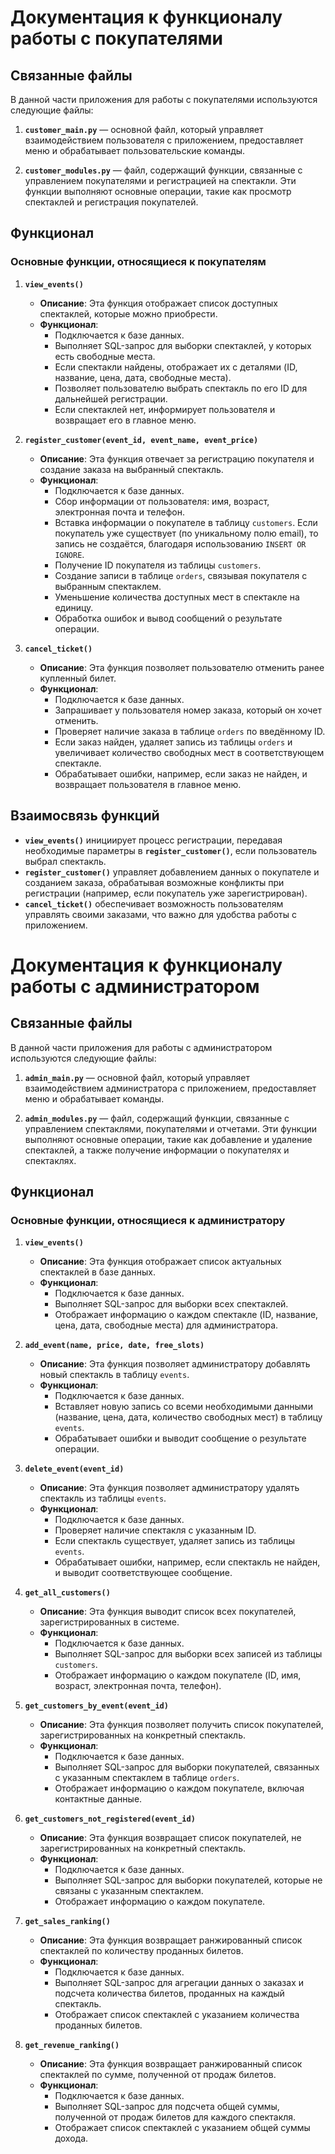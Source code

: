 # Документация к функционалу работы с покупателями

## Связанные файлы

В данной части приложения для работы с покупателями используются следующие файлы:

1. **`customer_main.py`** — основной файл, который управляет взаимодействием пользователя с приложением, предоставляет меню и обрабатывает пользовательские команды.
  
2. **`customer_modules.py`** — файл, содержащий функции, связанные с управлением покупателями и регистрацией на спектакли. Эти функции выполняют основные операции, такие как просмотр спектаклей и регистрация покупателей.

## Функционал

### Основные функции, относящиеся к покупателям

1. **`view_events()`**

   - **Описание**: Эта функция отображает список доступных спектаклей, которые можно приобрести. 
   - **Функционал**: 
     - Подключается к базе данных.
     - Выполняет SQL-запрос для выборки спектаклей, у которых есть свободные места.
     - Если спектакли найдены, отображает их с деталями (ID, название, цена, дата, свободные места).
     - Позволяет пользователю выбрать спектакль по его ID для дальнейшей регистрации.
     - Если спектаклей нет, информирует пользователя и возвращает его в главное меню.

2. **`register_customer(event_id, event_name, event_price)`**

   - **Описание**: Эта функция отвечает за регистрацию покупателя и создание заказа на выбранный спектакль.
   - **Функционал**: 
     - Подключается к базе данных.
     - Сбор информации от пользователя: имя, возраст, электронная почта и телефон.
     - Вставка информации о покупателе в таблицу `customers`. Если покупатель уже существует (по уникальному полю email), то запись не создаётся, благодаря использованию `INSERT OR IGNORE`.
     - Получение ID покупателя из таблицы `customers`.
     - Создание записи в таблице `orders`, связывая покупателя с выбранным спектаклем.
     - Уменьшение количества доступных мест в спектакле на единицу.
     - Обработка ошибок и вывод сообщений о результате операции.

3. **`cancel_ticket()`**

   - **Описание**: Эта функция позволяет пользователю отменить ранее купленный билет.
   - **Функционал**:
     - Подключается к базе данных.
     - Запрашивает у пользователя номер заказа, который он хочет отменить.
     - Проверяет наличие заказа в таблице `orders` по введённому ID.
     - Если заказ найден, удаляет запись из таблицы `orders` и увеличивает количество свободных мест в соответствующем спектакле.
     - Обрабатывает ошибки, например, если заказ не найден, и возвращает пользователя в главное меню.

## Взаимосвязь функций

- **`view_events()`** инициирует процесс регистрации, передавая необходимые параметры в **`register_customer()`**, если пользователь выбрал спектакль.
- **`register_customer()`** управляет добавлением данных о покупателе и созданием заказа, обрабатывая возможные конфликты при регистрации (например, если покупатель уже зарегистрирован).
- **`cancel_ticket()`** обеспечивает возможность пользователям управлять своими заказами, что важно для удобства работы с приложением.

# Документация к функционалу работы с администратором

## Связанные файлы

В данной части приложения для работы с администратором используются следующие файлы:

1. **`admin_main.py`** — основной файл, который управляет взаимодействием администратора с приложением, предоставляет меню и обрабатывает команды.
  
2. **`admin_modules.py`** — файл, содержащий функции, связанные с управлением спектаклями, покупателями и отчетами. Эти функции выполняют основные операции, такие как добавление и удаление спектаклей, а также получение информации о покупателях и спектаклях.

## Функционал

### Основные функции, относящиеся к администратору

1. **`view_events()`**

   - **Описание**: Эта функция отображает список актуальных спектаклей в базе данных.
   - **Функционал**: 
     - Подключается к базе данных.
     - Выполняет SQL-запрос для выборки всех спектаклей.
     - Отображает информацию о каждом спектакле (ID, название, цена, дата, свободные места) для администратора.

2. **`add_event(name, price, date, free_slots)`**

   - **Описание**: Эта функция позволяет администратору добавлять новый спектакль в таблицу `events`.
   - **Функционал**:
     - Подключается к базе данных.
     - Вставляет новую запись со всеми необходимыми данными (название, цена, дата, количество свободных мест) в таблицу `events`.
     - Обрабатывает ошибки и выводит сообщение о результате операции.

3. **`delete_event(event_id)`**

   - **Описание**: Эта функция позволяет администратору удалять спектакль из таблицы `events`.
   - **Функционал**:
     - Подключается к базе данных.
     - Проверяет наличие спектакля с указанным ID.
     - Если спектакль существует, удаляет запись из таблицы `events`.
     - Обрабатывает ошибки, например, если спектакль не найден, и выводит соответствующее сообщение.

4. **`get_all_customers()`**

   - **Описание**: Эта функция выводит список всех покупателей, зарегистрированных в системе.
   - **Функционал**:
     - Подключается к базе данных.
     - Выполняет SQL-запрос для выборки всех записей из таблицы `customers`.
     - Отображает информацию о каждом покупателе (ID, имя, возраст, электронная почта, телефон).

5. **`get_customers_by_event(event_id)`**

   - **Описание**: Эта функция позволяет получить список покупателей, зарегистрированных на конкретный спектакль.
   - **Функционал**:
     - Подключается к базе данных.
     - Выполняет SQL-запрос для выборки покупателей, связанных с указанным спектаклем в таблице `orders`.
     - Отображает информацию о каждом покупателе, включая контактные данные.

6. **`get_customers_not_registered(event_id)`**

   - **Описание**: Эта функция возвращает список покупателей, не зарегистрированных на конкретный спектакль.
   - **Функционал**:
     - Подключается к базе данных.
     - Выполняет SQL-запрос для выборки покупателей, которые не связаны с указанным спектаклем.
     - Отображает информацию о каждом покупателе.

7. **`get_sales_ranking()`**

   - **Описание**: Эта функция возвращает ранжированный список спектаклей по количеству проданных билетов.
   - **Функционал**:
     - Подключается к базе данных.
     - Выполняет SQL-запрос для агрегации данных о заказах и подсчета количества билетов, проданных на каждый спектакль.
     - Отображает список спектаклей с указанием количества проданных билетов.

8. **`get_revenue_ranking()`**

   - **Описание**: Эта функция возвращает ранжированный список спектаклей по сумме, полученной от продаж билетов.
   - **Функционал**:
     - Подключается к базе данных.
     - Выполняет SQL-запрос для подсчета общей суммы, полученной от продаж билетов для каждого спектакля.
     - Отображает список спектаклей с указанием общей суммы дохода.

